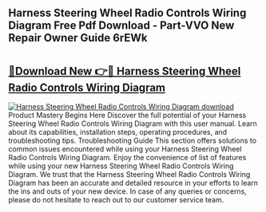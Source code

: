 ## Harness Steering Wheel Radio Controls Wiring Diagram Free Pdf Download - Part-VVO New Repair Owner Guide 6rEWk

# <h2><a href="http://dfkwfhz.blite.top/?on=Harness+Steering+Wheel+Radio+Controls+Wiring+Diagram">🔗Download New 👉🔴 Harness Steering Wheel Radio Controls Wiring Diagram</a></h2>

[![Harness Steering Wheel Radio Controls Wiring Diagram download](https://i.imgur.com/lujVjoI.png)](http://dfkwfhz.blite.top/?on=Harness+Steering+Wheel+Radio+Controls+Wiring+Diagram)
Product Mastery Begins Here Discover the full potential of your Harness Steering Wheel Radio Controls Wiring Diagram with this user manual. Learn about its capabilities, installation steps, operating procedures, and troubleshooting tips. Troubleshooting Guide This section offers solutions to common issues encountered while using your Harness Steering Wheel Radio Controls Wiring Diagram. Enjoy the convenience of list of features while using your new Harness Steering Wheel Radio Controls Wiring Diagram. We trust that the Harness Steering Wheel Radio Controls Wiring Diagram has been an accurate and detailed resource in your efforts to learn the ins and outs of your new device. In case of any queries or concerns, please do not hesitate to reach out to our customer service team.
